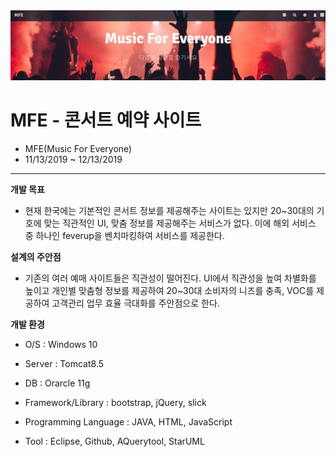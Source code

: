 <img alt="Music For Everyone" src="https://github.com/hyunyoonkim/mfe/blob/master/WebContent/images/mfe.jpg">

# MFE - 콘서트 예약 사이트
* MFE(Music For Everyone)
* 11/13/2019 ~ 12/13/2019
-----
**개발 목표**

   * 현재 한국에는 기본적인 콘서트 정보를 제공해주는 사이트는 있지만 
     20~30대의 기호에 맞는 직관적인 UI, 맞춤 정보를 제공해주는 서비스가 없다. 
     이에 해외 서비스 중 하나인 feverup을 벤치마킹하여 서비스를 제공한다.
         
**설계의 주안점**

   * 기존의 여러 예매 사이트들은 직관성이 떨어진다. UI에서 직관성을 높여 차별화를 높이고 개인별 맞춤형 정보를
      제공하여 20~30대 소비자의 니즈를 충족, VOC를 제공하여 고객관리 업무 효율 극대화를 주안점으로 한다.
         
**개발 환경**

   * O/S : Windows 10
   
   * Server : Tomcat8.5
   
   * DB : Orarcle 11g
   
   * Framework/Library : bootstrap, jQuery, slick
   
   * Programming Language : JAVA, HTML, JavaScript
   
   * Tool : Eclipse, Github, AQuerytool, StarUML
   



